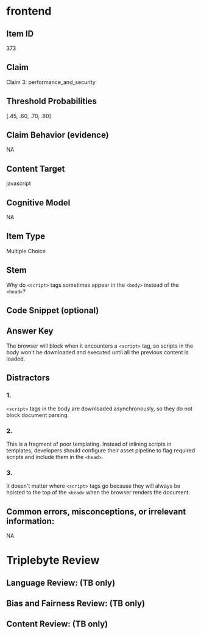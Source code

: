 # frontend

## Item ID
373

## Claim
Claim 3: performance_and_security

## Threshold Probabilities
[.45, .60, .70, .80]

## Claim Behavior (evidence)
NA

## Content Target
javascript

## Cognitive Model
NA

## Item Type
Multiple Choice

## Stem
Why do `<script>` tags sometimes appear in the `<body>` instead of the `<head>`?

## Code Snippet (optional)


## Answer Key
The browser will block when it encounters a `<script>` tag, so scripts in the body won't be downloaded and executed until all the previous content is loaded.

## Distractors

### 1.
`<script>` tags in the body are downloaded asynchronously, so they do not block document parsing.

### 2.
This is a fragment of poor templating. Instead of inlining scripts in templates, developers should configure their asset pipeline to flag required scripts and include them in the `<head>`.

### 3.
It doesn't matter where `<script>` tags go because they will always be hoisted to the top of the `<head>` when the browser renders the document.

## Common errors, misconceptions, or irrelevant information:
NA

# Triplebyte Review


## Language Review: (TB only)


## Bias and Fairness Review: (TB only)


## Content Review: (TB only)

